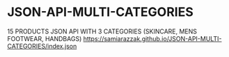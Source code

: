 # JSON-API-MULTI-CATEGORIES
15 PRODUCTS JSON API WITH 3 CATEGORIES (SKINCARE, MENS FOOTWEAR, HANDBAGS)
https://samiarazzak.github.io/JSON-API-MULTI-CATEGORIES/index.json
